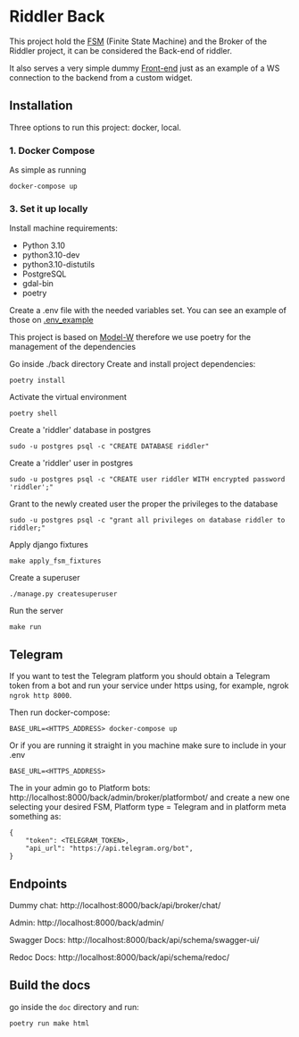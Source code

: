 # Riddler Back

This project hold the [FSM](riddler/apps/fsm/lib/__init__.py) (Finite State Machine) and the Broker of the Riddler project, it can be considered the Back-end of riddler.

It also serves a very simple dummy [Front-end](riddler/back/riddler/apps/broker/templates/chat/index.html) just as an example of a WS connection to the backend from a custom widget.

## Installation

Three options to run this project: docker, local.

### 1. Docker Compose


As simple as running

`docker-compose up`

### 3. Set it up locally

Install machine requirements:

- Python 3.10
- python3.10-dev
- python3.10-distutils
- PostgreSQL
- gdal-bin
- poetry

Create a .env file with the needed variables set. You can see an example of those on [.env_example](.env_example)

This project is based on [Model-W](https://github.com/ModelW/project-maker) therefore we use poetry for the management of the dependencies

Go inside ./back directory Create and install project dependencies:

`poetry install`

Activate the virtual environment

`poetry shell`

Create a 'riddler' database in postgres

`sudo -u postgres psql -c "CREATE DATABASE riddler"`

Create a 'riddler' user in postgres

`sudo -u postgres psql -c "CREATE user riddler WITH encrypted password 'riddler';"`

Grant to the newly created user the proper the privileges to the database

`sudo -u postgres psql -c "grant all privileges on database riddler to riddler;"`

Apply django fixtures

`make apply_fsm_fixtures`

Create a superuser

`./manage.py createsuperuser`

Run the server

`make run`


## Telegram

If you want to test the Telegram platform you should obtain a Telegram token from a bot and run your service under https using, for example, ngrok `ngrok http 8000`.

Then run docker-compose:

`BASE_URL=<HTTPS_ADDRESS> docker-compose up`

Or if you are running it straight in you machine make sure to include in your .env

`BASE_URL=<HTTPS_ADDRESS>`

The in your admin go to Platform bots: http://localhost:8000/back/admin/broker/platformbot/ and create a new one selecting your desired FSM, Platform type = Telegram and in platform meta something as:

```
{
    "token": <TELEGRAM_TOKEN>,
    "api_url": "https://api.telegram.org/bot",
}
```


## Endpoints

Dummy chat: http://localhost:8000/back/api/broker/chat/

Admin: http://localhost:8000/back/admin/

Swagger Docs: http://localhost:8000/back/api/schema/swagger-ui/

Redoc Docs: http://localhost:8000/back/api/schema/redoc/


## Build the docs

go inside the `doc` directory and run:

```
poetry run make html
```
